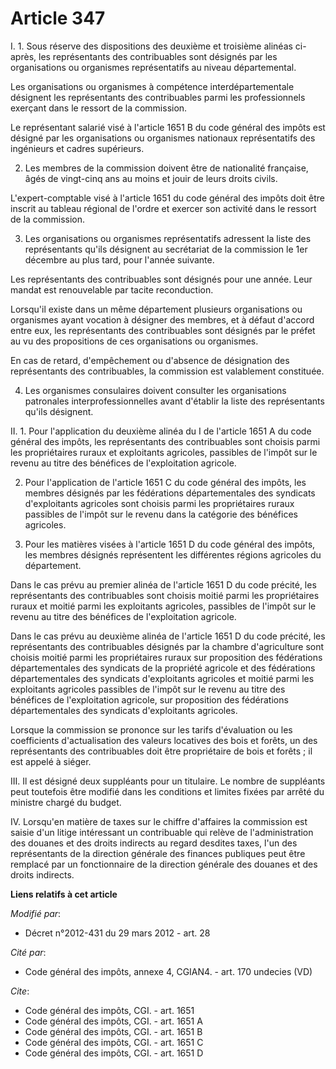# Article 347

I. 1. Sous réserve des dispositions des deuxième et troisième alinéas ci-après, les représentants des contribuables sont
désignés par les organisations ou organismes représentatifs au niveau départemental. 

Les organisations ou organismes à compétence interdépartementale désignent les représentants des contribuables parmi les
professionnels exerçant dans le ressort de la commission. 

Le représentant salarié visé à l'article 1651 B du code général des impôts est désigné par les organisations ou organismes
nationaux représentatifs des ingénieurs et cadres supérieurs. 

2. Les membres de la commission doivent être de nationalité française, âgés de vingt-cinq ans au moins et jouir de leurs
droits civils. 

L'expert-comptable visé à l'article 1651 du code général des impôts doit être inscrit au tableau régional de l'ordre et
exercer son activité dans le ressort de la commission. 

3. Les organisations ou organismes représentatifs adressent la liste des représentants qu'ils désignent au secrétariat de la
commission le 1er décembre au plus tard, pour l'année suivante. 

Les représentants des contribuables sont désignés pour une année. Leur mandat est renouvelable par tacite reconduction. 

Lorsqu'il existe dans un même département plusieurs organisations ou organismes ayant vocation à désigner des membres, et à
défaut d'accord entre eux, les représentants des contribuables sont désignés par le préfet au vu des propositions de ces
organisations ou organismes. 

En cas de retard, d'empêchement ou d'absence de désignation des représentants des contribuables, la commission est
valablement constituée. 

4. Les organismes consulaires doivent consulter les organisations patronales interprofessionnelles avant d'établir la liste
des représentants qu'ils désignent. 

II. 1. Pour l'application du deuxième alinéa du I de l'article 1651 A du code général des impôts, les représentants des
contribuables sont choisis parmi les propriétaires ruraux et exploitants agricoles, passibles de l'impôt sur le revenu au
titre des bénéfices de l'exploitation agricole. 

2. Pour l'application de l'article 1651 C du code général des impôts, les membres désignés par les fédérations
départementales des syndicats d'exploitants agricoles sont choisis parmi les propriétaires ruraux passibles de l'impôt sur le
revenu dans la catégorie des bénéfices agricoles. 

3. Pour les matières visées à l'article 1651 D du code général des impôts, les membres désignés représentent les différentes
régions agricoles du département. 

Dans le cas prévu au premier alinéa de l'article 1651 D du code précité, les représentants des contribuables sont choisis
moitié parmi les propriétaires ruraux et moitié parmi les exploitants agricoles, passibles de l'impôt sur le revenu au titre
des bénéfices de l'exploitation agricole. 

Dans le cas prévu au deuxième alinéa de l'article 1651 D du code précité, les représentants des contribuables désignés par la
chambre d'agriculture sont choisis moitié parmi les propriétaires ruraux sur proposition des fédérations départementales des
syndicats de la propriété agricole et des fédérations départementales des syndicats d'exploitants agricoles et moitié parmi
les exploitants agricoles passibles de l'impôt sur le revenu au titre des bénéfices de l'exploitation agricole, sur
proposition des fédérations départementales des syndicats d'exploitants agricoles. 

Lorsque la commission se prononce sur les tarifs d'évaluation ou les coefficients d'actualisation des valeurs locatives des
bois et forêts, un des représentants des contribuables doit être propriétaire de bois et forêts ; il est appelé à siéger. 

III. Il est désigné deux suppléants pour un titulaire. Le nombre de suppléants peut toutefois être modifié dans les
conditions et limites fixées par arrêté du ministre chargé du budget. 

IV. Lorsqu'en matière de taxes sur le chiffre d'affaires la commission est saisie d'un litige intéressant un contribuable qui
relève de l'administration des douanes et des droits indirects au regard desdites taxes, l'un des représentants de la
direction générale des finances publiques  peut être remplacé par un fonctionnaire de la direction générale des douanes et
des droits indirects.

**Liens relatifs à cet article**

_Modifié par_:

  - Décret n°2012-431  du 29 mars 2012 - art. 28

_Cité par_:

  - Code général des impôts, annexe 4, CGIAN4. - art. 170 undecies (VD)

_Cite_:

  - Code général des impôts, CGI. - art. 1651
  - Code général des impôts, CGI. - art. 1651 A
  - Code général des impôts, CGI. - art. 1651 B
  - Code général des impôts, CGI. - art. 1651 C
  - Code général des impôts, CGI. - art. 1651 D
